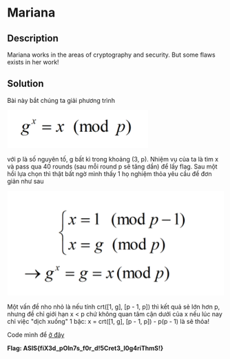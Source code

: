 # Mariana

## Description

Mariana works in the areas of cryptography and security. But some flaws exists in her work!

## Solution

Bài này bắt chúng ta giải phương trình

![](./eq.png)

với p là số nguyên tố, g bất kì trong khoảng (3, p). Nhiệm vụ của ta là tìm x và pass qua 40 rounds (sau mỗi round p sẽ tăng dần) để lấy flag. Sau một hồi lựa chọn thì thật bất ngờ mình thấy 1 họ nghiệm thỏa yêu cầu đề đơn giản như sau

![](./eq1.png)

Một vấn đề nho nhỏ là nếu tính crt([1, g], [p - 1, p]) thì kết quả sẻ lớn hơn p, nhưng đề chỉ giới hạn x < p chứ không quan tâm cận dưới của x nếu lúc nay chỉ việc "dịch xuống" 1 bậc: x = crt([1, g], [p - 1, p]) - p(p - 1) là sẽ thỏa!

Code mình để [ở đây](./sol.py)

**Flag: ASIS{fiX3d_pOIn7s_f0r_d!5Cret3_l0g4riThmS!}**


